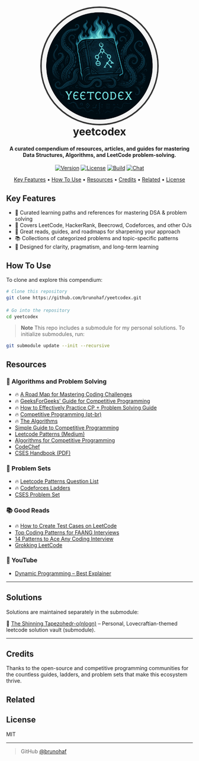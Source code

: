 <h1 align="center">
  <br>
  <div style="width:312px; height:312px; border-radius:50%; overflow:hidden; border:4px solid #333; margin: 0 auto; display:flex; align-items:center; justify-content:center;">
    <img src="./src/resources/yeetcodex.png" alt="" style="width:100%; height:100%; object-fit:cover;">
  </div>
  yeetcodex
  <br>
</h1> 

<h4 align="center">A curated compendium of resources, articles, and guides for mastering Data Structures, Algorithms, and LeetCode problem-solving.</h4>

<p align="center">
  <a href="#"><img src="https://img.shields.io/badge/version-1.0.0-blue.svg" alt="Version"></a>
  <a href="#"><img src="https://img.shields.io/badge/license-MIT-green.svg" alt="License"></a>
  <a href="#"><img src="https://img.shields.io/badge/build-passing-brightgreen.svg" alt="Build"></a>
  <a href="#"><img src="https://img.shields.io/badge/chat-Gitter-ff69b4.svg" alt="Chat"></a>
</p>

<p align="center">
  <a href="#key-features">Key Features</a> •
  <a href="#how-to-use">How To Use</a> •
  <a href="#resources">Resources</a> •
  <a href="#credits">Credits</a> •
  <a href="#related">Related</a> •
  <a href="#license">License</a>
</p>

## Key Features

* 📄 Curated learning paths and references for mastering DSA & problem solving
* 🔗 Covers LeetCode, HackerRank, Beecrowd, Codeforces, and other OJs
* 🧠 Great reads, guides, and roadmaps for sharpening your approach
* 📚 Collections of categorized problems and topic-specific patterns
* 🧰 Designed for clarity, pragmatism, and long-term learning

## How To Use

To clone and explore this compendium:

```bash
# Clone this repository
git clone https://github.com/brunohaf/yeetcodex.git

# Go into the repository
cd yeetcodex
````

> **Note**
> This repo includes a submodule for my personal solutions. To initialize submodules, run:

```bash
git submodule update --init --recursive
```

## Resources

### 🧠 Algorithms and Problem Solving

* 🔥 [A Road Map for Mastering Coding Challenges](https://whimsical.com/codeforces-candidate-master-roadmap-by-love-babbar-CiXPPD3CnwoXPr2d8Ajx1h)
* 🔥 [GeeksForGeeks' Guide for Competitive Programming](https://www.geeksforgeeks.org/competitive-programming-a-complete-guide/?ref=outind)
* 🔥 [How to Effectively Practice CP + Problem Solving Guide](https://codeforces.com/blog/entry/116371)
* 🔥 [Competitive Programming (pt-br)](https://github.com/UnBalloon/programacao-competitiva)
* 🔥 [The Algorithms](https://github.com/TheAlgorithms)
* [Simple Guide to Competitive Programming](https://codeforces.com/blog/entry/103141)
* [Leetcode Patterns (Medium)](https://medium.com/leetcode-patterns)
* [Algorithms for Competitive Programming](https://cp-algorithms.com/)
* [CodeChef](https://www.codechef.com/)
* [CSES Handbook (PDF)](https://cses.fi/book/book.pdf)

### 📌 Problem Sets

* 🔥 [Leetcode Patterns Question List](https://seanprashad.com/leetcode-patterns/)
* 🔥 [Codeforces Ladders](https://earthshakira.github.io/a2oj-clientside/server/Ladders.html)
* [CSES Problem Set](https://cses.fi/problemset/)

### 📚 Good Reads

* 🔥 [How to Create Test Cases on LeetCode](https://support.leetcode.com/hc/en-us/articles/32442719377939-How-to-create-test-cases-on-LeetCode)
* [Top Coding Patterns for FAANG Interviews](https://interviewnoodle.com/top-leetcode-patterns-for-faang-coding-interviews-bdbe8766534c)
* [14 Patterns to Ace Any Coding Interview](https://hackernoon.com/14-patterns-to-ace-any-coding-interview-question-c5bb3357f6ed)
* [Grokking LeetCode](https://interviewnoodle.com/grokking-leetcode-a-smarter-way-to-prepare-for-coding-interviews-e86d5c9fe4e1)

### 🎥 YouTube

* [Dynamic Programming – Best Explainer](https://youtu.be/oBt53YbR9Kk?si=oV5po9mpA2o4tmaG)

---

## Solutions

Solutions are maintained separately in the submodule:

🔐 [The Shinning Tapezohedr-o(nlogn)](https://github.com/brunohaf/tapezohedronlogn) – Personal, Lovecraftian-themed leetcode solution vault (submodule).


---

## Credits

Thanks to the open-source and competitive programming communities for the countless guides, ladders, and problem sets that make this ecosystem thrive.

## Related


## License

MIT

---
> GitHub [@brunohaf](https://github.com/brunohaf)
